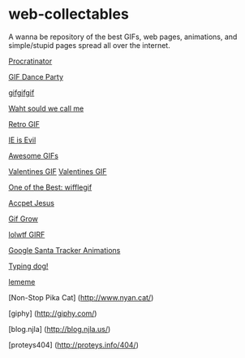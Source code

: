 web-collectables
================

A wanna be repository of the best GIFs, web pages, animations, and simple/stupid pages spread all over the internet.

[Procratinator](http://www.procatinator.com/)

[GIF Dance Party](http://giphy.com/gifdanceparty/)

[gifgifgif](http://www.gifgifgifgifgif.com/)

[Waht sould we call me](http://whatshouldwecallme.tumblr.com/)

[Retro GIF](http://mr-gif.com/page)

[IE is Evil](http://toastytech.com/evil/)

[Awesome GIFs](http://awesomegifs.com/)

[Valentines GIF](http://s3-ec.buzzfed.com/static/2014-02/enhanced/webdr04/9/1/anigif_enhanced-buzz-27399-1391928643-12.gif)
[Valentines GIF](http://s3-ec.buzzfed.com/static/2014-02/enhanced/webdr03/9/1/anigif_enhanced-buzz-17251-1391928086-4.gif)

[One of the Best: wifflegif](http://wifflegif.com/)

[Accpet Jesus](http://www.dokimos.org/ajff/)

[Gif Grow](http://www.gifgrow.com/)

[lolwtf GIRF](http://lolwtfgif.com/)

[Google Santa Tracker Animations](http://www.behance.net/gallery/Google-Santa-Tracker-Animations/13381409)

[Typing dog!](https://d262ilb51hltx0.cloudfront.net/max/800/0*q_Ch1WSIXE65JmfL.gif)

[lememe](http://www.lememe.com/)

[Non-Stop Pika Cat] (http://www.nyan.cat/)

[giphy] (http://giphy.com/)

[blog.njla] (http://blog.njla.us/)

[proteys404] (http://proteys.info/404/)
